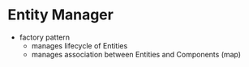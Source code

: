 # Entity Manager

- factory pattern
	- manages lifecycle of Entities
	- manages association between Entities and Components (map)